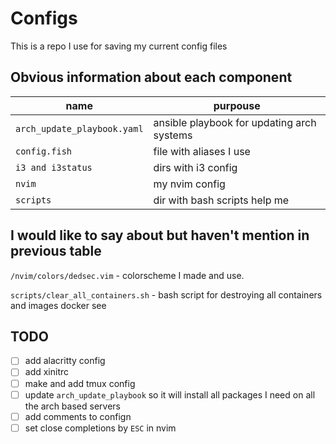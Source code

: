 # Configs

This is a repo I use for saving my current config files

## Obvious information about each component

| name                          | purpouse                                      |
| ----------------------------- | --------------------------------------------- |
| `arch_update_playbook.yaml`   | ansible playbook for updating arch systems    |
| `config.fish`                 | file with aliases I use                       |
| `i3 and i3status`             | dirs with i3 config                           |
| `nvim`                        | my nvim config                                |
| `scripts`                     | dir with bash scripts help me                 |

## I would like to say about but haven't mention in previous table

`/nvim/colors/dedsec.vim` - colorscheme I made and use. 

`scripts/clear_all_containers.sh` - bash script for destroying all containers and images docker see

## TODO

- [ ] add alacritty config
- [ ] add xinitrc
- [ ] make and add tmux config
- [ ] update `arch_update_playbook` so it will install all packages I need on all the arch based servers
- [ ] add comments to confign
- [ ] set close completions by `ESC` in nvim

